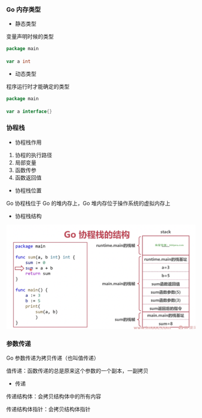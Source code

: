 ### Go 内存类型

* 静态类型

变量声明时候的类型

```go
package main

var a int
```

* 动态类型

程序运行时才能确定的类型

```go
package main

var a interface{}
```


### 协程栈

* 协程栈作用

1. 协程的执行路径
2. 局部变量
3. 函数传参
4. 函数返回值


* 协程栈位置

Go 协程栈位于 Go 的堆内存上，Go 堆内存位于操作系统的虚拟内存上


* 协程栈结构

![协程栈结构](images/001_协程栈结构.png)


### 参数传递

Go 参数传递为拷贝传递（也叫值传递）

值传递：函数传递的总是原来这个参数的一个副本，一副拷贝


* 传递

传递结构体：会拷贝结构体中的所有内容

传递结构体指针：会拷贝结构体指针
